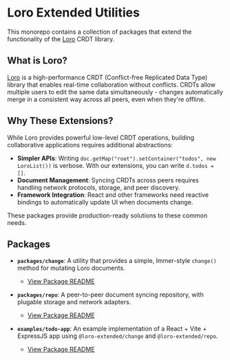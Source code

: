 # Loro Extended Utilities

This monorepo contains a collection of packages that extend the functionality of the [Loro](https://github.com/loro-dev/loro) CRDT library.

## What is Loro?

[Loro](https://github.com/loro-dev/loro) is a high-performance CRDT (Conflict-free Replicated Data Type) library that enables real-time collaboration without conflicts. CRDTs allow multiple users to edit the same data simultaneously - changes automatically merge in a consistent way across all peers, even when they're offline.

## Why These Extensions?

While Loro provides powerful low-level CRDT operations, building collaborative applications requires additional abstractions:

- **Simpler APIs**: Writing `doc.getMap("root").setContainer("todos", new LoroList())` is verbose. With our extensions, you can write `d.todos = []`.
- **Document Management**: Syncing CRDTs across peers requires handling network protocols, storage, and peer discovery.
- **Framework Integration**: React and other frameworks need reactive bindings to automatically update UI when documents change.

These packages provide production-ready solutions to these common needs.

## Packages

-   **`packages/change`**: A utility that provides a simple, Immer-style `change()` method for mutating Loro documents.
    -   [View Package README](./packages/change/README.md)

-   **`packages/repo`**: A peer-to-peer document syncing repository, with plugable storage and network adapters.
    -   [View Package README](./packages/repo/README.md)

-   **`examples/todo-app`**: An example implementation of a React + Vite + ExpressJS app using `@loro-extended/change` and `@loro-extended/repo`.
    -   [View Package README](./examples/todo-app/README.md)

